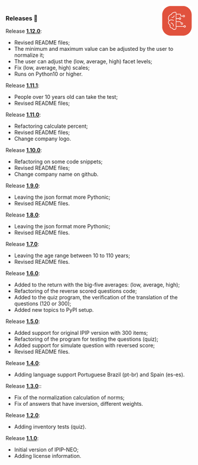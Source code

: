 <img src="https://raw.githubusercontent.com/NeuroQuestAi/neuroquestai.github.io/main/brand/logo/neuroquest-orange-logo.png" align="right" width="80" height="80"/>

### Releases 🎈

Release **[1.12.0](https://github.com/NeuroQuestAi/five-factor-e/releases/tag/v1.12.0)**:

* Revised README files;
* The minimum and maximum value can be adjusted by the user to normalize it;
* The user can adjust the (low, average, high) facet levels;
* Fix (low, average, high) scales;
* Runs on Python10 or higher.

Release **[1.11.1](https://github.com/NeuroQuestAi/five-factor-e/releases/tag/v1.11.1)**:

* People over 10 years old can take the test;
* Revised README files;

Release **[1.11.0](https://github.com/NeuroQuestAi/five-factor-e/releases/tag/v1.11.0)**:

* Refactoring calculate percent;
* Revised README files;
* Change company logo.

Release **[1.10.0](https://github.com/NeuroQuestAi/five-factor-e/releases/tag/v1.10.0)**:

* Refactoring on some code snippets;
* Revised README files;
* Change company name on github.

Release **[1.9.0](https://github.com/NeuroQuestAi/five-factor-e/releases/tag/v1.9.0)**:

* Leaving the json format more Pythonic;
* Revised README files.

Release **[1.8.0](https://github.com/NeuroQuestAi/five-factor-e/releases/tag/v1.8.0)**:

* Leaving the json format more Pythonic;
* Revised README files.

Release **[1.7.0](https://github.com/NeuroQuestAi/five-factor-e/releases/tag/v1.7.0)**:

* Leaving the age range between 10 to 110 years;
* Revised README files.

Release **[1.6.0](https://github.com/NeuroQuestAi/five-factor-e/releases/tag/v1.6.0)**:

* Added to the return with the big-five averages: (low, average, high);
* Refactoring of the reverse scored questions code;
* Added to the quiz program, the verification of the translation of the questions (120 or 300);
* Added new topics to PyPI setup.

Release **[1.5.0](https://github.com/NeuroQuestAi/five-factor-e/releases/tag/v1.5.0)**:

* Added support for original IPIP version with 300 items;
* Refactoring of the program for testing the questions (quiz);
* Added support for simulate question with reversed score;
* Revised README files.

Release **[1.4.0](https://github.com/NeuroQuestAi/five-factor-e/releases/tag/v1.4.0)**:

* Adding language support Portuguese Brazil (pt-br) and Spain (es-es).

Release **[1.3.0](https://github.com/NeuroQuestAi/five-factor-e/releases/tag/v1.3.0)**::

* Fix of the normalization calculation of norms;
* Fix of answers that have inversion, different weights.

Release **[1.2.0](https://github.com/NeuroQuestAi/five-factor-e/releases/tag/v1.2.0)**:

* Adding inventory tests (quiz).

Release **[1.1.0](https://github.com/NeuroQuestAi/five-factor-e/releases/tag/v1.1.0)**:

* Initial version of IPIP-NEO;
* Adding license information.
